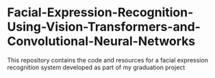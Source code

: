 # Facial-Expression-Recognition-Using-Vision-Transformers-and-Convolutional-Neural-Networks
This repository contains the code and resources for a facial expression recognition system developed as part of my graduation project
